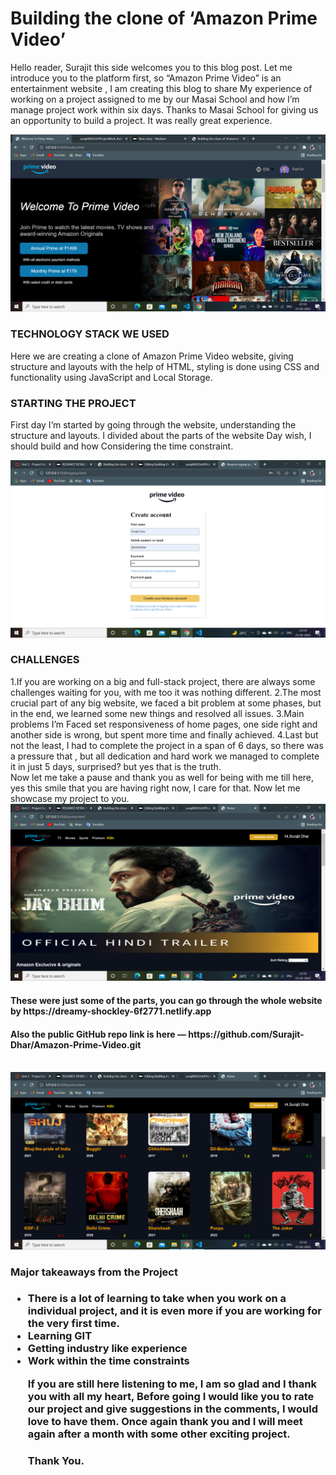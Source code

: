 
<h1>Building the clone of ‘Amazon Prime Video’</h1>

<p>Hello reader, Surajit this side welcomes you to this blog post. Let me introduce you to the platform first, so “Amazon Prime Video” is an entertainment website , I am creating this blog to share My experience of working on a project assigned to me by our Masai School and how I’m manage project work within six days. Thanks to Masai School for giving us an opportunity to build a project. It was really great experience.</p>

<img src="https://raw.githubusercontent.com/Surajit-Dhar/Photos/main/Screenshot%20(81).png" alt="project pik">

<h3>TECHNOLOGY STACK WE USED</h3>
<p>Here we are creating a clone of Amazon Prime Video website, giving structure and layouts with the help of HTML, styling is done using CSS and functionality using JavaScript and Local Storage.</p>

<h3>STARTING THE PROJECT</h3>
<p>First day I’m started by going through the website, understanding the structure and layouts.
I divided about the parts of the website Day wish, I should build and how Considering the time constraint.</p>

<img src="https://raw.githubusercontent.com/Surajit-Dhar/Photos/main/Screenshot%20(82).png" alt="project pik">

<h3>CHALLENGES</h3>
1.If you are working on a big and full-stack project, there are always some challenges waiting for you, with me too it was nothing different.
2.The most crucial part of any big website, we faced a bit problem at some phases, but in the end, we learned some new things and resolved all issues.
3.Main problems I’m Faced set responsiveness of home pages, one side right and another side is wrong, but spent more time and finally achieved.
4.Last but not the least, I had to complete the project in a span of 6 days, so there was a pressure that , but all dedication and hard work we managed to complete it in just 5 days, surprised? but yes that is the truth.
<br/>
Now let me take a pause and thank you as well for being with me till here, yes this smile that you are having right now, I care for that. Now let me showcase my project to you.
<img src="https://raw.githubusercontent.com/Surajit-Dhar/Photos/main/Screenshot%20(70).png" alt="project pik">

<h4>These were just some of the parts, you can go through the whole website by https://dreamy-shockley-6f2771.netlify.app</h4>
<h4>Also the public GitHub repo link is here — https://github.com/Surajit-Dhar/Amazon-Prime-Video.git</h4>
<br/>
<img src="https://raw.githubusercontent.com/Surajit-Dhar/Photos/main/Screenshot%20(71).png" alt="project pik">
<h3>Major takeaways from the Project<h3>
<ul>
<li>There is a lot of learning to take when you work on a individual project, and it is even more if you are working for the very first time.</li>
  <li>Learning GIT</li>
  <li>Getting industry like experience</li>
  <li>Work within the time constraints</li>
<p>If you are still here listening to me, I am so glad and I thank you with all my heart, Before going I would like you to rate our project and give suggestions in the comments, I would love to have them. Once again thank you and I will meet again after a month with some other exciting project.</P>
  <h4>Thank You.</h4>
